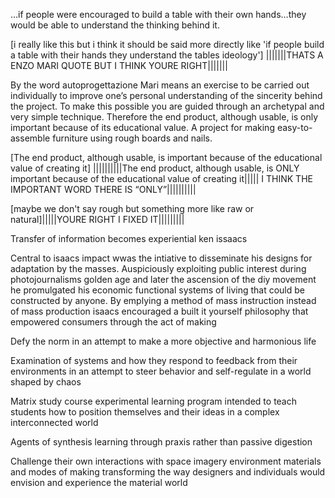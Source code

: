 

…if people were encouraged to build a table with their own hands…they would be able to understand the thinking behind it. 

[i really like this but i think it should be said more directly like 'if people build a table with their hands they understand the tables ideology']
|||||||THATS A ENZO MARI QUOTE BUT I THINK YOURE RIGHT|||||||By the word autoprogettazione Mari means an exercise to be carried out individually to improve one’s personal understanding of the sincerity behind the project. To make this possible you are guided through an archetypal and very simple technique. Therefore the end product, although usable, is only important because of its educational value. A project for making easy-to-assemble furniture using rough boards and nails.[The end product, although usable, is important because of the educational value of creating it]
||||||||||The end product, although usable, is ONLY important because of the educational value of creating it||||| I THINK THE IMPORTANT WORD THERE IS “ONLY”||||||||||[maybe we don't say rough but something more like raw or natural]|||||YOURE RIGHT I FIXED IT|||||||||Transfer of information becomes experiential ken issaacs
Central to isaacs impact wwas the intiative to disseminate his designs for adaptation by the masses. Auspiciously exploiting public interest during photojournalisms golden age and later the ascension of the diy movement he promulgated his economic functional systems of living that could be constructed by anyone. By emplying a method of mass instruction instead of mass production isaacs encouraged a built it yourself philosophy that empowered consumers through the act of makingDefy the norm in an attempt to make a more objective and harmonious lifeExamination of systems and how they respond to feedback from their environments in an attempt to steer behavior and self-regulate in a world shaped by chaosMatrix study course experimental learning program intended to teach students how to position themselves and their ideas in a complex interconnected worldAgents of synthesis learning through praxis rather than passive digestionChallenge their own interactions with space imagery environment materials and modes of making transforming the way designers and individuals would envision and experience the material world